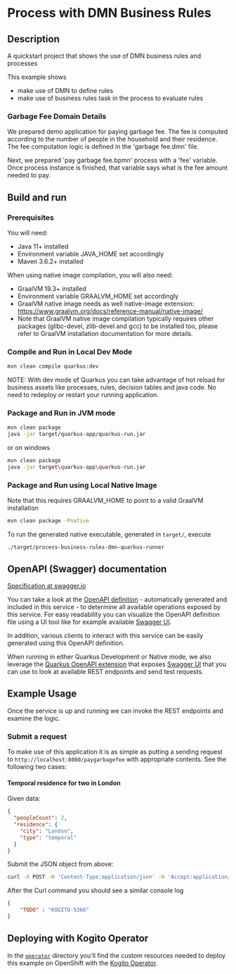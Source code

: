 # Process with DMN Business Rules

## Description

A quickstart project that shows the use of DMN business rules and processes

This example shows

* make use of DMN to define rules
* make use of business rules task in the process to evaluate rules

### Garbage Fee Domain Details
We prepared demo application for paying garbage fee. The fee is computed according to the number of people in the household and their residence. The fee computation logic is defined in the 'garbage fee.dmn' file.

Next, we prepared 'pay garbage fee.bpmn' process with a 'fee' variable. Once process instance is finished, that variable says what is the fee amount needed to pay.

## Build and run

### Prerequisites

You will need:
  - Java 11+ installed
  - Environment variable JAVA_HOME set accordingly
  - Maven 3.6.2+ installed

When using native image compilation, you will also need:
  - GraalVM 19.3+ installed
  - Environment variable GRAALVM_HOME set accordingly
  - GraalVM native image needs as well native-image extension: https://www.graalvm.org/docs/reference-manual/native-image/
  - Note that GraalVM native image compilation typically requires other packages (glibc-devel, zlib-devel and gcc) to be installed too, please refer to GraalVM installation documentation for more details.

### Compile and Run in Local Dev Mode

```sh
mvn clean compile quarkus:dev
```

NOTE: With dev mode of Quarkus you can take advantage of hot reload for business assets like processes, rules, decision tables and java code. No need to redeploy or restart your running application.

### Package and Run in JVM mode

```sh
mvn clean package
java -jar target/quarkus-app/quarkus-run.jar
```

or on windows

```sh
mvn clean package
java -jar target\quarkus-app\quarkus-run.jar
```

### Package and Run using Local Native Image
Note that this requires GRAALVM_HOME to point to a valid GraalVM installation

```sh
mvn clean package -Pnative
```

To run the generated native executable, generated in `target/`, execute

```
./target/process-business-rules-dmn-quarkus-runner
```

## OpenAPI (Swagger) documentation
[Specification at swagger.io](https://swagger.io/docs/specification/about/)

You can take a look at the [OpenAPI definition](http://localhost:8080/openapi?format=json) - automatically generated and included in this service - to determine all available operations exposed by this service. For easy readability you can visualize the OpenAPI definition file using a UI tool like for example available [Swagger UI](https://editor.swagger.io).

In addition, various clients to interact with this service can be easily generated using this OpenAPI definition.

When running in either Quarkus Development or Native mode, we also leverage the [Quarkus OpenAPI extension](https://quarkus.io/guides/openapi-swaggerui#use-swagger-ui-for-development) that exposes [Swagger UI](http://localhost:8080/swagger-ui/) that you can use to look at available REST endpoints and send test requests.

## Example Usage

Once the service is up and running we can invoke the REST endpoints and examine the logic.

### Submit a request

To make use of this application it is as simple as putting a sending request to `http://localhost:8080/paygarbagefee`  with appropriate contents. See the following two cases:

#### Temporal residence for two in London

Given data:

```json
{
  "peopleCount": 2,
  "residence": {
    "city": "London",
    "type": "temporal"
  }
}
```

Submit the JSON object from above:

```sh
curl -X POST -H 'Content-Type:application/json' -H 'Accept:application/json' -d '{"peopleCount": 2, "residence" : {"city" : "London", "type" : "temporal"}}' http://localhost:8080/paygarbagefee
```

After the Curl command you should see a similar console log

```json
{
    "TODO" : "KOGITO-5366"
}
```

## Deploying with Kogito Operator

In the [`operator`](operator) directory you'll find the custom resources needed to deploy this example on OpenShift with the [Kogito Operator](https://docs.jboss.org/kogito/release/latest/html_single/#chap_kogito-deploying-on-openshift).
